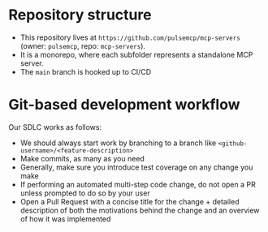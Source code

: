 # Repository structure

- This repository lives at `https://github.com/pulsemcp/mcp-servers` (owner: `pulsemcp`, repo: `mcp-servers`).
- It is a monorepo, where each subfolder represents a standalone MCP server.
- The `main` branch is hooked up to CI/CD

# Git-based development workflow

Our SDLC works as follows:
- We should always start work by branching to a branch like `<github-username>/<feature-description>`
- Make commits, as many as you need
- Generally, make sure you introduce test coverage on any change you make
- If performing an automated multi-step code change, do not open a PR unless prompted to do so by your user
- Open a Pull Request with a concise title for the change + detailed description of both the motivations behind the change and an overview of how it was implemented
